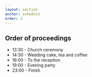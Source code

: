 ```yaml
---
layout: section
anchor: schedule
order: 2
---
```


## Order of proceedings

* 13:30 - Church ceremony
* 14:30 - Wedding cake, tea and coffee
* 16:00 - To the reception
* 19:00 - Evening party
* 23:00 - Finish
